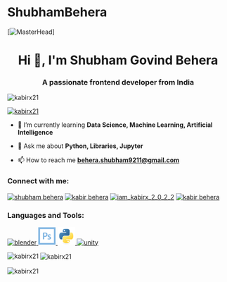 # ShubhamBehera
[![MasterHead](https://64.media.tumblr.com/c5543874b9cbe98da1d20945a45e989b/tumblr_o5a5r9Z9O71tvppquo1_r1_1280.gif)]
<h1 align="center">Hi 👋, I'm Shubham Govind Behera</h1>
<h3 align="center">A passionate frontend developer from India</h3>

<p align="left"> <img src="https://komarev.com/ghpvc/?username=kabirx21&label=Profile%20views&color=0e75b6&style=flat" alt="kabirx21" /> </p>

<p align="left"> <a href="https://github.com/ryo-ma/github-profile-trophy"><img src="https://github-profile-trophy.vercel.app/?username=kabirx21" alt="kabirx21" /></a> </p>


- 🌱 I’m currently learning **Data Science, Machine Learning, Artificial Intelligence**

- 💬 Ask me about **Python, Libraries, Jupyter**

- 📫 How to reach me **behera.shubham9211@gmail.com**

<h3 align="left">Connect with me:</h3>
<p align="left">
<a href="https://linkedin.com/in/shubham behera" target="blank"><img align="center" src="https://raw.githubusercontent.com/rahuldkjain/github-profile-readme-generator/master/src/images/icons/Social/linked-in-alt.svg" alt="shubham behera" height="30" width="40" /></a>
<a href="https://fb.com/kabir behera" target="blank"><img align="center" src="https://raw.githubusercontent.com/rahuldkjain/github-profile-readme-generator/master/src/images/icons/Social/facebook.svg" alt="kabir behera" height="30" width="40" /></a>
<a href="https://instagram.com/iam_kabirx_2_0_2_2" target="blank"><img align="center" src="https://raw.githubusercontent.com/rahuldkjain/github-profile-readme-generator/master/src/images/icons/Social/instagram.svg" alt="iam_kabirx_2_0_2_2" height="30" width="40" /></a>
<a href="https://www.youtube.com/c/https://www.youtube.com/@kabirbehera2553/featured" target="blank"><img align="center" src="https://raw.githubusercontent.com/rahuldkjain/github-profile-readme-generator/master/src/images/icons/Social/youtube.svg" alt="kabir behera" height="30" width="40" /></a>
</p>

<h3 align="left">Languages and Tools:</h3>
<p align="left"> <a href="https://www.blender.org/" target="_blank" rel="noreferrer"> <img src="https://download.blender.org/branding/community/blender_community_badge_white.svg" alt="blender" width="40" height="40"/> </a> <a href="https://www.photoshop.com/en" target="_blank" rel="noreferrer"> <img src="https://raw.githubusercontent.com/devicons/devicon/master/icons/photoshop/photoshop-line.svg" alt="photoshop" width="40" height="40"/> </a> <a href="https://www.python.org" target="_blank" rel="noreferrer"> <img src="https://raw.githubusercontent.com/devicons/devicon/master/icons/python/python-original.svg" alt="python" width="40" height="40"/> </a> <a href="https://unity.com/" target="_blank" rel="noreferrer"> <img src="https://www.vectorlogo.zone/logos/unity3d/unity3d-icon.svg" alt="unity" width="40" height="40"/> </a> </p>

<p><img align="left" src="https://github-readme-stats.vercel.app/api/top-langs?username=kabirx21&show_icons=true&locale=en&layout=compact" alt="kabirx21" /></p>

<p>&nbsp;<img align="center" src="https://github-readme-stats.vercel.app/api?username=kabirx21&show_icons=true&locale=en" alt="kabirx21" /></p>

<p><img align="center" src="https://github-readme-streak-stats.herokuapp.com/?user=kabirx21&" alt="kabirx21" /></p>
